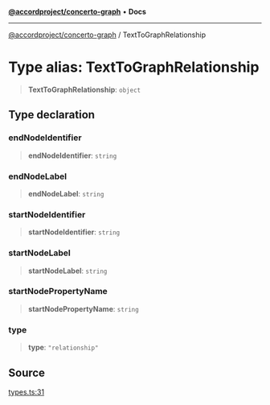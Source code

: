 [**@accordproject/concerto-graph**](../README.md) • **Docs**

***

[@accordproject/concerto-graph](../README.md) / TextToGraphRelationship

# Type alias: TextToGraphRelationship

> **TextToGraphRelationship**: `object`

## Type declaration

### endNodeIdentifier

> **endNodeIdentifier**: `string`

### endNodeLabel

> **endNodeLabel**: `string`

### startNodeIdentifier

> **startNodeIdentifier**: `string`

### startNodeLabel

> **startNodeLabel**: `string`

### startNodePropertyName

> **startNodePropertyName**: `string`

### type

> **type**: `"relationship"`

## Source

[types.ts:31](https://github.com/accordproject/lab-concerto-graph/blob/5f526300879649c63bb20f7c002e7b5dd5cd22c3/src/types.ts#L31)
